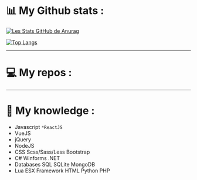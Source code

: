 # 📊 My Github stats :

[![Les Stats GitHub de Anurag](https://github-readme-stats.vercel.app/api?username=YannisBnb&show_icons=true&theme=github_dark)](https://github.com/anuraghazra/github-readme-stats)

[![Top Langs](https://github-readme-stats.vercel.app/api/top-langs/?username=YannisBnb&theme=github_dark)](https://github.com/anuraghazra/github-readme-stats)

----------------

# 💻 My repos :

----------------

# 💼 My knowledge :

* Javascript
`*ReactJS`
* VueJS
* jQuery
* NodeJS
* CSS
Scss/Sass/Less
Bootstrap
* C#
Winforms
.NET
* Databases
SQL
SQLite
MongoDB
* Lua
ESX Framework
HTML
Python
PHP
